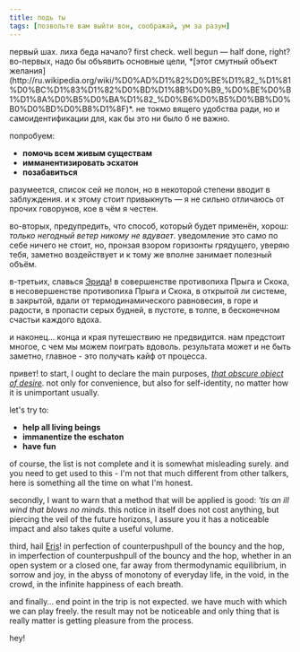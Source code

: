 ```yaml
---
title: подь ты
tags: [позвольте вам выйти вон, соображай, ум за разум]
---
```

<span class="ru">
первый шах. лиха беда начало?
</span>
<span class="en">
first check. well begun — half done, right?
</span>
<!--lurk-->
<span class="ru">
во-первых, надо бы объявить основные цели, *[этот смутный объект желания](http://ru.wikipedia.org/wiki/%D0%AD%D1%82%D0%BE%D1%82_%D1%81%D0%BC%D1%83%D1%82%D0%BD%D1%8B%D0%B9_%D0%BE%D0%B1%D1%8A%D0%B5%D0%BA%D1%82_%D0%B6%D0%B5%D0%BB%D0%B0%D0%BD%D0%B8%D1%8F)*. не токмо вящего удобства ради, но и самоидентификации для, как бы это ни было б не важно.

попробуем:

  * **помочь всем живым существам**
  * **имманентизировать эсхатон**
  * **позабавиться**

разумеется, список сей не полон, но в некоторой степени вводит в заблуждения. и к этому стоит привыкнуть — я не сильно отличаюсь от прочих говорунов, кое в чём я честен.

во-вторых, предупредить, что способ, который будет применён, хорош: *только негодный ветер никому не вдувает*. уведомление это само по себе ничего не стоит, но, пронзая взором горизонты грядущего, уверяю тебя, заметно воздействует и к тому же вполне занимает полезный объём.

в-третьих, славься [Эрида](http://ru.wikipedia.org/wiki/%D0%AD%D1%80%D0%B8%D0%B4%D0%B0_(%D0%BC%D0%B8%D1%84%D0%BE%D0%BB%D0%BE%D0%B3%D0%B8%D1%8F))! в совершенстве противопиха Прыга и Скока, в несовершенстве противопиха Прыга и Скока, в открытой ли системе, в закрытой, вдали от термодинамического равновесия, в горе и радости, в пропасти серых будней, в пустоте, в толпе, в бесконечном счастьи каждого вдоха.

и наконец… конца и края путешествию не предвидится. нам предстоит многое, с чем мы можем поиграть вдоволь. результата может и не быть заметно, главное - это получать кайф от процесса.

привет!
</span>
<span class="en">
to start, I ought to declare the main purposes, *[that obscure object of desire](https://en.wikipedia.org/wiki/That_Obscure_Object_of_Desire)*. not only for convenience, but also for self-identity, no matter how it is unimportant usually.

let's try to:

  * **help all living beings**
  * **immanentize the eschaton**
  * **have fun**

of course, the list is not complete and it is somewhat misleading surely. and you need to get used to this - I'm not that much different from other talkers, here is something all the time on what I'm honest.

secondly, I want to warn that a method that will be applied is good: *'tis an ill wind that blows no minds*. this notice in itself does not cost anything, but piercing the veil of the future horizons, I assure you it has a noticeable impact and also takes quite a useful volume.

third, hail [Eris](https://en.wikipedia.org/wiki/Eris_(mythology))! in perfection of counterpushpull of the bouncy and the hop, in imperfection of counterpushpull of the bouncy and the hop, whether in an open system or a closed one, far away from thermodynamic equilibrium, in sorrow and joy, in the abyss of monotony of everyday life, in the void, in the crowd, in the infinite happiness of each breath.

and finally… end point in the trip is not expected. we have much with which we can play freely. the result may not be noticeable and only thing that is really matter is getting pleasure from the process.

hey!
</span>

